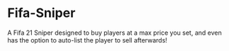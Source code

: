 # Fifa-Sniper
A Fifa 21 Sniper designed to buy players at a max price you set, and even has the option to auto-list the player to sell afterwards!
